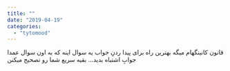 ```yaml
---
title: ""
date: "2019-04-19"
categories: 
  - "tytomood"
---
```


قانون کانینگهام میگه بهترین راه برای پیدا ردنِ جواب یه سوال اینه که به اون سوال عمدا جوابِ اشتباه بدید... بقیه سریع شما رو تصحیح میکنن

